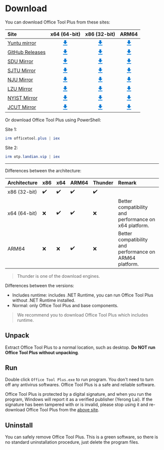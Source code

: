 # Download

You can download Office Tool Plus from these sites:

| Site | x64 (64-bit) | x86 (32-bit) | ARM64 |
| :--  | :--:         | :--:         | :--:  |
| [Yuntu mirror](https://www.officetool.plus/redirect/download.php?site=yuntu) | [<svg xmlns="http://www.w3.org/2000/svg" width="24"  viewBox="0 0 24 24"><title>Download</title><path fill="#0078D4" d="M5,20H19V18H5M19,9H15V3H9V9H5L12,16L19,9Z" /></svg>](https://www.officetool.plus/redirect/download.php?site=yuntu&type=runtime&arch=x64) | [<svg xmlns="http://www.w3.org/2000/svg" width="24"  viewBox="0 0 24 24"><title>Download</title><path fill="#0078D4" d="M5,20H19V18H5M19,9H15V3H9V9H5L12,16L19,9Z" /></svg>](https://www.officetool.plus/redirect/download.php?site=yuntu&type=runtime&arch=x86) | [<svg xmlns="http://www.w3.org/2000/svg" width="24"  viewBox="0 0 24 24"><title>Download</title><path fill="#0078D4" d="M5,20H19V18H5M19,9H15V3H9V9H5L12,16L19,9Z" /></svg>](https://www.officetool.plus/redirect/download.php?site=yuntu&type=runtime&arch=arm64) |
| [GitHub Releases](https://www.officetool.plus/redirect/download.php?site=github) | [<svg xmlns="http://www.w3.org/2000/svg" width="24"  viewBox="0 0 24 24"><title>Download</title><path fill="#0078D4" d="M5,20H19V18H5M19,9H15V3H9V9H5L12,16L19,9Z" /></svg>](https://www.officetool.plus/redirect/download.php?site=github&type=runtime&arch=x64) | [<svg xmlns="http://www.w3.org/2000/svg" width="24"  viewBox="0 0 24 24"><title>Download</title><path fill="#0078D4" d="M5,20H19V18H5M19,9H15V3H9V9H5L12,16L19,9Z" /></svg>](https://www.officetool.plus/redirect/download.php?site=github&type=runtime&arch=x86) | [<svg xmlns="http://www.w3.org/2000/svg" width="24"  viewBox="0 0 24 24"><title>Download</title><path fill="#0078D4" d="M5,20H19V18H5M19,9H15V3H9V9H5L12,16L19,9Z" /></svg>](https://www.officetool.plus/redirect/download.php?site=github&type=runtime&arch=arm64) |
| [SDU Mirror](https://www.officetool.plus/redirect/download.php?site=sdumirror) | [<svg xmlns="http://www.w3.org/2000/svg" width="24"  viewBox="0 0 24 24"><title>Download</title><path fill="#0078D4" d="M5,20H19V18H5M19,9H15V3H9V9H5L12,16L19,9Z" /></svg>](https://www.officetool.plus/redirect/download.php?site=sdumirror&type=runtime&arch=x64) | [<svg xmlns="http://www.w3.org/2000/svg" width="24"  viewBox="0 0 24 24"><title>Download</title><path fill="#0078D4" d="M5,20H19V18H5M19,9H15V3H9V9H5L12,16L19,9Z" /></svg>](https://www.officetool.plus/redirect/download.php?site=sdumirror&type=runtime&arch=x86) | [<svg xmlns="http://www.w3.org/2000/svg" width="24"  viewBox="0 0 24 24"><title>Download</title><path fill="#0078D4" d="M5,20H19V18H5M19,9H15V3H9V9H5L12,16L19,9Z" /></svg>](https://www.officetool.plus/redirect/download.php?site=sdumirror&type=runtime&arch=arm64) |
| [SJTU Mirror](https://www.officetool.plus/redirect/download.php?site=sjtumirror) | [<svg xmlns="http://www.w3.org/2000/svg" width="24"  viewBox="0 0 24 24"><title>Download</title><path fill="#0078D4" d="M5,20H19V18H5M19,9H15V3H9V9H5L12,16L19,9Z" /></svg>](https://www.officetool.plus/redirect/download.php?site=sjtumirror&type=runtime&arch=x64) | [<svg xmlns="http://www.w3.org/2000/svg" width="24"  viewBox="0 0 24 24"><title>Download</title><path fill="#0078D4" d="M5,20H19V18H5M19,9H15V3H9V9H5L12,16L19,9Z" /></svg>](https://www.officetool.plus/redirect/download.php?site=sjtumirror&type=runtime&arch=x86) | [<svg xmlns="http://www.w3.org/2000/svg" width="24"  viewBox="0 0 24 24"><title>Download</title><path fill="#0078D4" d="M5,20H19V18H5M19,9H15V3H9V9H5L12,16L19,9Z" /></svg>](https://www.officetool.plus/redirect/download.php?site=sjtumirror&type=runtime&arch=arm64) |
| [NJU Mirror](https://www.officetool.plus/redirect/download.php?site=nju) | [<svg xmlns="http://www.w3.org/2000/svg" width="24"  viewBox="0 0 24 24"><title>Download</title><path fill="#0078D4" d="M5,20H19V18H5M19,9H15V3H9V9H5L12,16L19,9Z" /></svg>](https://www.officetool.plus/redirect/download.php?site=nju&type=runtime&arch=x64) | [<svg xmlns="http://www.w3.org/2000/svg" width="24"  viewBox="0 0 24 24"><title>Download</title><path fill="#0078D4" d="M5,20H19V18H5M19,9H15V3H9V9H5L12,16L19,9Z" /></svg>](https://www.officetool.plus/redirect/download.php?site=nju&type=runtime&arch=x86) | [<svg xmlns="http://www.w3.org/2000/svg" width="24"  viewBox="0 0 24 24"><title>Download</title><path fill="#0078D4" d="M5,20H19V18H5M19,9H15V3H9V9H5L12,16L19,9Z" /></svg>](https://www.officetool.plus/redirect/download.php?site=nju&type=runtime&arch=arm64) |
| [LZU Mirror](https://www.officetool.plus/redirect/download.php?site=lzu) | [<svg xmlns="http://www.w3.org/2000/svg" width="24"  viewBox="0 0 24 24"><title>Download</title><path fill="#0078D4" d="M5,20H19V18H5M19,9H15V3H9V9H5L12,16L19,9Z" /></svg>](https://www.officetool.plus/redirect/download.php?site=lzu&type=runtime&arch=x64) | [<svg xmlns="http://www.w3.org/2000/svg" width="24"  viewBox="0 0 24 24"><title>Download</title><path fill="#0078D4" d="M5,20H19V18H5M19,9H15V3H9V9H5L12,16L19,9Z" /></svg>](https://www.officetool.plus/redirect/download.php?site=lzu&type=runtime&arch=x86) | [<svg xmlns="http://www.w3.org/2000/svg" width="24"  viewBox="0 0 24 24"><title>Download</title><path fill="#0078D4" d="M5,20H19V18H5M19,9H15V3H9V9H5L12,16L19,9Z" /></svg>](https://www.officetool.plus/redirect/download.php?site=lzu&type=runtime&arch=arm64) |
| [NYIST Mirror](https://www.officetool.plus/redirect/download.php?site=nyist) | [<svg xmlns="http://www.w3.org/2000/svg" width="24"  viewBox="0 0 24 24"><title>Download</title><path fill="#0078D4" d="M5,20H19V18H5M19,9H15V3H9V9H5L12,16L19,9Z" /></svg>](https://www.officetool.plus/redirect/download.php?site=nyist&type=runtime&arch=x64) | [<svg xmlns="http://www.w3.org/2000/svg" width="24"  viewBox="0 0 24 24"><title>Download</title><path fill="#0078D4" d="M5,20H19V18H5M19,9H15V3H9V9H5L12,16L19,9Z" /></svg>](https://www.officetool.plus/redirect/download.php?site=nyist&type=runtime&arch=x86) | [<svg xmlns="http://www.w3.org/2000/svg" width="24"  viewBox="0 0 24 24"><title>Download</title><path fill="#0078D4" d="M5,20H19V18H5M19,9H15V3H9V9H5L12,16L19,9Z" /></svg>](https://www.officetool.plus/redirect/download.php?site=nyist&type=runtime&arch=arm64) |
| [JCUT Mirror](https://www.officetool.plus/redirect/download.php?site=jcut) | [<svg xmlns="http://www.w3.org/2000/svg" width="24"  viewBox="0 0 24 24"><title>Download</title><path fill="#0078D4" d="M5,20H19V18H5M19,9H15V3H9V9H5L12,16L19,9Z" /></svg>](https://www.officetool.plus/redirect/download.php?site=jcut&type=runtime&arch=x64) | [<svg xmlns="http://www.w3.org/2000/svg" width="24"  viewBox="0 0 24 24"><title>Download</title><path fill="#0078D4" d="M5,20H19V18H5M19,9H15V3H9V9H5L12,16L19,9Z" /></svg>](https://www.officetool.plus/redirect/download.php?site=jcut&type=runtime&arch=x86) | [<svg xmlns="http://www.w3.org/2000/svg" width="24"  viewBox="0 0 24 24"><title>Download</title><path fill="#0078D4" d="M5,20H19V18H5M19,9H15V3H9V9H5L12,16L19,9Z" /></svg>](https://www.officetool.plus/redirect/download.php?site=jcut&type=runtime&arch=arm64) |

Or download Office Tool Plus using PowerShell:

Site 1:

```powershell
irm officetool.plus | iex
```

Site 2:

```powershell
irm otp.landian.vip | iex
```

---

Differences between the architecture:

| Architecture | x86 | x64 | ARM64 | Thunder | Remark |
| :--          | :-- | :-- | :--   | :--     | :--    |
| x86 (32-bit) | ✔️ | ✔️ | ✔️ | ✔️ | |
| x64 (64-bit) | ❌ | ✔️ | ✔️ | ❌ | Better compatibility and performance on x64 platform.   |
| ARM64        | ❌ | ❌ | ✔️ | ❌ | Better compatibility and performance on ARM64 platform. |

> Thunder is one of the download engines.

Differences between the versions:

- Includes runtime: includes .NET Runtime, you can run Office Tool Plus without .NET Runtime installed.
- Normal: only Office Tool Plus and base components.

> We recommend you to download Office Tool Plus which includes runtime.

## Unpack

Extract Office Tool Plus to a normal location, such as desktop. **Do NOT run Office Tool Plus without unpacking**.

## Run

Double click `Office Tool Plus.exe` to run program. You don't need to turn off any antivirus softwares. Office Tool Plus is a safe and reliable software.

Office Tool Plus is protected by a digital signature, and when you run the program, Windows will report it as a verified publisher (Yerong Lai). If the signature has been tampered with or is invalid, please stop using it and re-download Office Tool Plus from the [above site](#download).

## Uninstall

You can safely remove Office Tool Plus. This is a green software, so there is no standard uninstallation procedure, just delete the program files.
